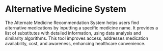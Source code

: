 # Alternative Medicine System
The Alternate Medicine Recommendation System helps users find alternative medications by inputting a specific medicine name. It provides a list of substitutes with detailed information, using data analysis and similarity algorithms. This tool improves access, addresses medication availability, cost, and awareness, enhancing healthcare convenience.
